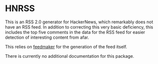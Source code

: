 
HNRSS
=========

This is an RSS 2.0 generator for HackerNews, which remarkably does not have an RSS feed. In addition to correcting this very basic deficiency, this includes the top five comments in the data for the RSS feed for easier detection of interesting content from afar.

This relies on [feedmaker](https://github.com/davidlowryduda/feedmaker) for the generation of the feed itself.

There is currently no additional documentation for this package.
